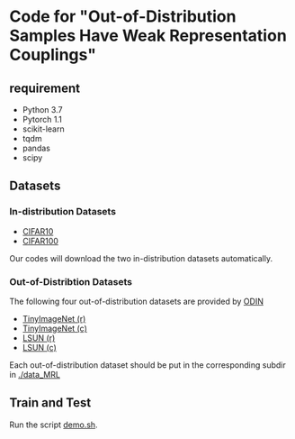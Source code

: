 # Code for "Out-of-Distribution Samples Have Weak Representation Couplings"

## requirement
* Python 3.7
* Pytorch 1.1
* scikit-learn
* tqdm
* pandas
* scipy

## Datasets
### In-distribution Datasets
* [CIFAR10](https://www.cs.toronto.edu/~kriz/cifar.html)
* [CIFAR100](https://www.cs.toronto.edu/~kriz/cifar.html)

Our codes will download the two in-distribution datasets automatically.

### Out-of-Distribtion Datasets
The following four out-of-distribution datasets are provided by [ODIN](https://github.com/ShiyuLiang/odin-pytorch)
* [TinyImageNet (r)](https://www.dropbox.com/s/kp3my3412u5k9rl/Imagenet_resize.tar.gz)
* [TinyImageNet (c)](https://www.dropbox.com/s/avgm2u562itwpkl/Imagenet.tar.gz)
* [LSUN (r)](https://www.dropbox.com/s/moqh2wh8696c3yl/LSUN_resize.tar.gz)
* [LSUN (c)](https://www.dropbox.com/s/fhtsw1m3qxlwj6h/LSUN.tar.gz)

Each out-of-distribution dataset should be put in the corresponding subdir in [./data_MRL](./data_MRL)

## Train and Test
Run the script [demo.sh](./code_MRL/demo.sh). 

